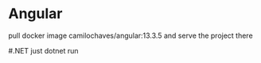 # Angular  
pull docker image camilochaves/angular:13.3.5 and serve the project there  
  
#.NET
just dotnet run
